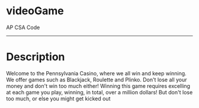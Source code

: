 # videoGame
AP CSA Code
_________________________________

# Description
Welcome to the Pennsylvania Casino, where we all win and keep winning. We offer games such as Blackjack, Roulette and Plinko. Don't lose all your money and don't win too much either!
Winning this game requires excelling at each game you play, winning, in total, over a million dollars! But don't lose too much, or else you might get kicked out
